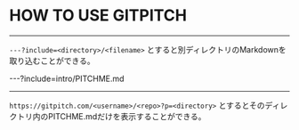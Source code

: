 # HOW TO USE GITPITCH

---

`---?include=<directory>/<filename>`
とすると別ディレクトリのMarkdownを取り込むことができる。

---?include=intro/PITCHME.md

---

`https://gitpitch.com/<username>/<repo>?p=<directory>`
とするとそのディレクトリ内のPITCHME.mdだけを表示することができる。

